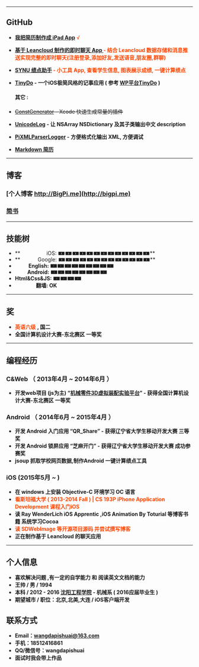 
---
## GitHub

- **[我把简历制作成 iPad App](https://github.com/Big-Pi/MyResume)**  <font color=#FF4500 >√</font>

- <font color=#FF4500 >**[基于 Leancloud 制作的即时聊天 App ](https://github.com/Big-Pi/PiChat)  - 结合 Leancloud 数据存储和消息推送实现完整的即时聊天(注册登录,添加好友,发送语音,朋友圈,群聊)**</font>

- <font color=#FF4500 >**[SYNU 绩点助手](https://github.com/Big-Pi/GPAQuery) - 小工具 App, 查看学生信息, 图表展示成绩, 一键计算绩点**</font>

- **[TinyDo](https://github.com/Big-Pi/TinyDo) - 一个iOS极简风格的记事应用   ( 参考 [WP平台TinyDo](http://www.windowsphone.com/zh-cn/store/app/tinydo/ea0f699d-f6c0-4008-a228-8d9d1974c2c6) )**  

  #### 其它 :

- ~~[ConstGenerator](https://github.com/Big-Pi/ConstGenerator) - Xcode 快速生成常量的插件~~

- **[UnicodeLog](https://github.com/Big-Pi/UnicodeLog) - 让 NSArray NSDictionary 及其子类输出中文 description**

- **[PiXMLParserLogger](https://github.com/Big-Pi/PiXMLParserLogger) - 方便格式化输出 XML, 方便调试**

- **[Markdown 简历](https://github.com/Big-Pi/Resume.md)**

---


## 博客

### [个人博客 http://BigPi.me](http://bigpi.me)


### [简书](http://www.jianshu.com/users/192cd7521ac8/latest_articles)

---

## 技能树

- **                  iOS: 🀰🀰🀰🀰🀰🀰🀰🀰🀰🀰🀰🀰🀰**
- **            Google: 🀰🀰🀰🀰🀰🀰🀰🀰🀰🀰🀰🀰🀰**
- **&nbsp;&nbsp;&nbsp;&nbsp;&nbsp;&nbsp;&nbsp;&nbsp;&nbsp;&nbsp;&nbsp;English: 🀰🀰🀰🀰🀰🀰🀰🀰🀰**
- **&nbsp;&nbsp;&nbsp;&nbsp;&nbsp;&nbsp;&nbsp;&nbsp;&nbsp;&nbsp;Android: 🀰🀰🀰🀰🀰🀰🀰🀰**
- **Html&Css&JS: 🀰🀰🀰🀰**
- **&nbsp;&nbsp;&nbsp;&nbsp;&nbsp;&nbsp;&nbsp;&nbsp;&nbsp;&nbsp;&nbsp;&nbsp;&nbsp;&nbsp;&nbsp;&nbsp;&nbsp;翻墙: OK**


---

## 奖

- <font color=#FF4500 >**英语六级**</font> **, 国二**
- **全国计算机设计大赛-东北赛区 一等奖**

---

## 编程经历

###     C&Web （ 2013年4月 ~ 2014年6月 ）

- **开发web项目 (js为主) “[机械零件3D虚拟装配实验平台](https://github.com/Big-Pi/Mechanical-Part-Assemble-Virtual-experiment-platform)” - 获得全国计算机设计大赛-东北赛区 一等奖**

###     Android （ 2014年6月 ~ 2015年4月 ）

- **开发 Android 入门应用 “QR_Share” - 获得辽宁省大学生移动开发大赛 三等奖**
- **开发 Android 锁屏应用 “芝麻开门” - 获得辽宁省大学生移动开发大赛 成功参赛奖**
- **jsoup 抓取学校网页数据,制作Android 一键计算绩点工具**

###     iOS (2015年5月 ~ )

- **在 windows 上安装 Objective-C 环境学习 OC 语言**
- <font color=#FF4500 >**看斯坦福大学 ( 2013-2014 Fall ) | CS 193P iPhone Application Development 课程入门iOS**</font>
- **读 Ray WenderLich iOS Apprentic ,iOS Animation By Toturial 等博客书籍 系统学习Cocoa** 
- <font color=#FF4500 >**读 SDWebImage 等开源项目源码 并尝试撰写博客**</font>
- **正在制作基于 Leancloud 的聊天应用**

---

## 个人信息

- **喜欢解决问题 ,有一定的自学能力 和 阅读英文文档的能力**
- **王帅 / 男 / 1994**
- **本科 / 2012 - 2016 [沈阳工程学院](http://www.sie.edu.cn) - 机械系 ( 2016应届毕业生 )**
- **期望城市 / 职位：北京,北美,大连 / iOS客户端开发**

## 联系方式

- **Email：wangdapishuai@163.com**
- **手机：18512416861**
- **QQ/微信号：wangdapishuai**
- **面试时我会带上作品**